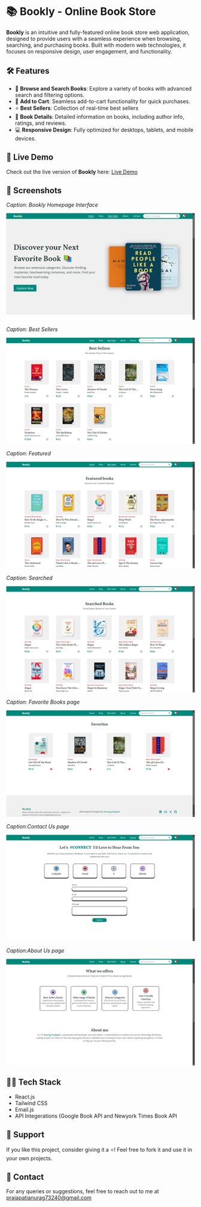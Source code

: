 <h1>📚 Bookly - Online Book Store</h1>

<p><strong>Bookly</strong> is an intuitive and fully-featured online book store web application, designed to provide users with a seamless experience when browsing, searching, and purchasing books. Built with modern web technologies, it focuses on responsive design, user engagement, and functionality.</p>

<h2>🛠️ Features</h2>
<ul>
  <li>📖 <strong>Browse and Search Books</strong>: Explore a variety of books with advanced search and filtering options.</li>
  <li>🛒 <strong>Add to Cart</strong>: Seamless add-to-cart functionality for quick purchases.</li>
  <li>⭐ <strong>Best Sellers</strong>: Collection of real-time best sellers</li>
  <li>💬 <strong>Book Details</strong>: Detailed information on books, including author info, ratings, and reviews.</li>
  <li>💻 <strong>Responsive Design</strong>: Fully optimized for desktops, tablets, and mobile devices.</li>
  
</ul>

<h2>🚀 Live Demo</h2>
<p>Check out the live version of <strong>Bookly</strong> here: <a href="https://bookly-6t46.onrender.com/">Live Demo</a></p>

<h2>🎨 Screenshots</h2>


<p><em>Caption: Bookly Homepage Interface</em></p>

![Bookly Homepage](src/assets/images/Homepage.png)

<p><em>Caption: Best Sellers</em></p>

![Best sellers](src/assets/images/Best_sellers.png)

<p><em>Caption: Featured </em></p>

![Featured Books](src/assets/images/Featured_Books.png)

<p><em>Caption: Searched</em></p>

![Searched Books](src/assets/images/searched_books.png)
<p><em>Caption: Favorite Books page</em></p>

![Favorite Books](src/assets/images/favorite_books.png)
<p><em>Caption:Contact Us page</em></p>

![Contact page](src/assets/images/contact.png)
<p><em>Caption:About Us page</em></p>

![About page](src/assets/images/About.png)
<h2>🧑‍💻 Tech Stack</h2>
<ul>
  <li>React.js</li>
  <li>Tailwind CSS</li>
  <li>Email.js</li>
  <li>API Integerations (Google Book API and Newyork Times Book API</li>
</ul>

<h2>🌟 Support</h2>
<p>If you like this project, consider giving it a ⭐️! Feel free to fork it and use it in your own projects.</p>

<h2>📧 Contact</h2>
<p>For any queries or suggestions, feel free to reach out to me at <a href="mailto:prajapatianurag73240@gmail.com">prajapatianurag73240@gmail.com</a></p>
